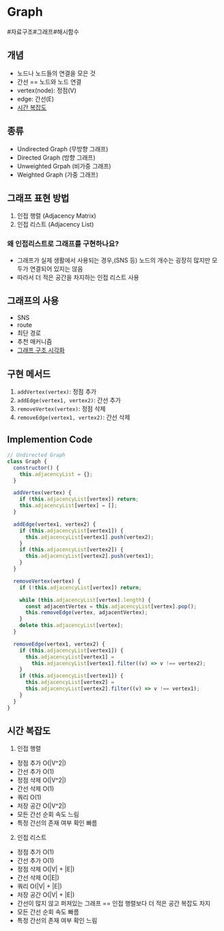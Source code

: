# Graph

#자료구조#그래프#해시함수

## 개념
- 노드나 노드들의 연결을 모은 것
- 간선 == 노드와 노드 연결
- vertex(node): 정점(V)
- edge: 간선(E)
- [시간 복잡도](#시간-복잡도)

## 종류
- Undirected Graph (무방향 그래프)
- Directed Graph (방향 그래프)
- Unweighted Grpah (비가중 그래프)
- Weighted Graph (가중 그래프)

## 그래프 표현 방법
1. 인접 행렬 (Adjacency Matrix)
2. 인접 리스트 (Adjacency List)

### 왜 인접리스트로 그래프를 구현하나요?
- 그래프가 실제 생활에서 사용되는 경우,(SNS 등) 노드의 개수는 굉장히 많지만 모두가 연결되어 있지는 않음
- 따라서 더 적은 공간을 차지하는 인접 리스트 사용

## 그래프의 사용
- SNS
- route
- 최단 경로
- 추천 매커니즘  
- [그래프 구조 시각화](https://musicmap.info/)

## 구현 메서드
1. `addVertex(vertex)`: 정점 추가
2. `addEdge(vertex1, vertex2)`: 간선 추가
3. `removeVertex(vertex)`: 정점 삭제
4. `removeEdge(vertex1, vertex2)`: 간선 삭제

## Implemention Code
```js
// Undirected Graph
class Graph {
  constructor() {
    this.adjacencyList = {};
  }

  addVertex(vertex) {
    if (this.adjacencyList[vertex]) return;
    this.adjacencyList[vertex] = [];
  }

  addEdge(vertex1, vertex2) {
    if (this.adjacencyList[vertex1]) {
      this.adjacencyList[vertex1].push(vertex2);
    }
    if (this.adjacencyList[vertex2]) {
      this.adjacencyList[vertex2].push(vertex1);
    }
  }

  removeVertex(vertex) {
    if (!this.adjacencyList[vertex]) return;

    while (this.adjacencyList[vertex].length) {
      const adjacentVertex = this.adjacencyList[vertex].pop();
      this.removeEdge(vertex, adjacentVertex);
    }
    delete this.adjacencyList[vertex];
  }

  removeEdge(vertex1, vertex2) {
    if (this.adjacencyList[vertex1]) {
      this.adjacencyList[vertex1] = 
        this.adjacencyList[vertex1].filter((v) => v !== vertex2);
    }
    if (this.adjacencyList[vertex1]) {
      this.adjacencyList[vertex2] = 
      this.adjacencyList[vertex2].filter((v) => v !== vertex1);
    }
  }
}
```

## 시간 복잡도
1. 인접 행렬
- 정점 추가 O(|V^2|)
- 간선 추가 O(1)
- 정점 삭제 O(|V^2|)
- 간선 삭제 O(1)
- 쿼리 O(1)
- 저장 공간 O(|V^2|)
- 모든 간선 순회 속도 느림
- 특정 간선의 존재 여부 확인 빠름

2. 인접 리스트
- 정점 추가 O(1)
- 간선 추가 O(1)
- 정점 삭제 O(|V| + |E|)
- 간선 삭제 O(|E|)
- 쿼리 O(|V| + |E|)
- 저장 공간 O(|V| + |E|)
- 간선이 많지 않고 퍼져있는 그래프 == 인접 행렬보다 더 적은 공간 복잡도 차지
- 모든 간선 순회 속도 빠름
- 특정 간선의 존재 여부 확인 느림
